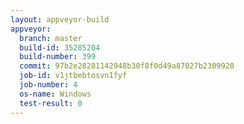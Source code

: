 ```yaml
---
layout: appveyor-build
appveyor:
  branch: master
  build-id: 35285204
  build-number: 399
  commit: 97b2e28281142948b30f8f0d49a87027b2309920
  job-id: v1jtbebtosvn1fyf
  job-number: 4
  os-name: Windows
  test-result: 0
---
```


